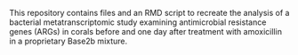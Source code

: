 This repository contains files and an RMD script to recreate the analysis of a bacterial metatranscriptomic study examining antimicrobial resistance genes (ARGs) in corals before and one day after treatment with amoxicillin in a proprietary Base2b mixture.
